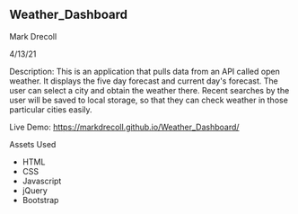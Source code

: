 ## Weather_Dashboard

Mark Drecoll

4/13/21

Description: This is an application that pulls data from an API called open weather. It displays the five day forecast and current day's forecast. The user can select a city and obtain the weather there. Recent searches by the user will be saved to local storage, so that they can check weather in those particular cities easily.

Live Demo: https://markdrecoll.github.io/Weather_Dashboard/

Assets Used
* HTML
* CSS
* Javascript
* jQuery
* Bootstrap
